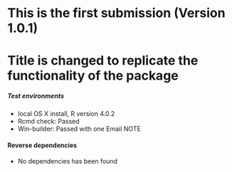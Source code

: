 # This is the first submission (Version 1.0.1)
# Title is changed to replicate the functionality of the package


##### Test environments
* local OS X install, R version 4.0.2 
* Rcmd check: Passed 
* Win-builder: Passed with one Email NOTE


#### Reverse dependencies
* No dependencies has been found













